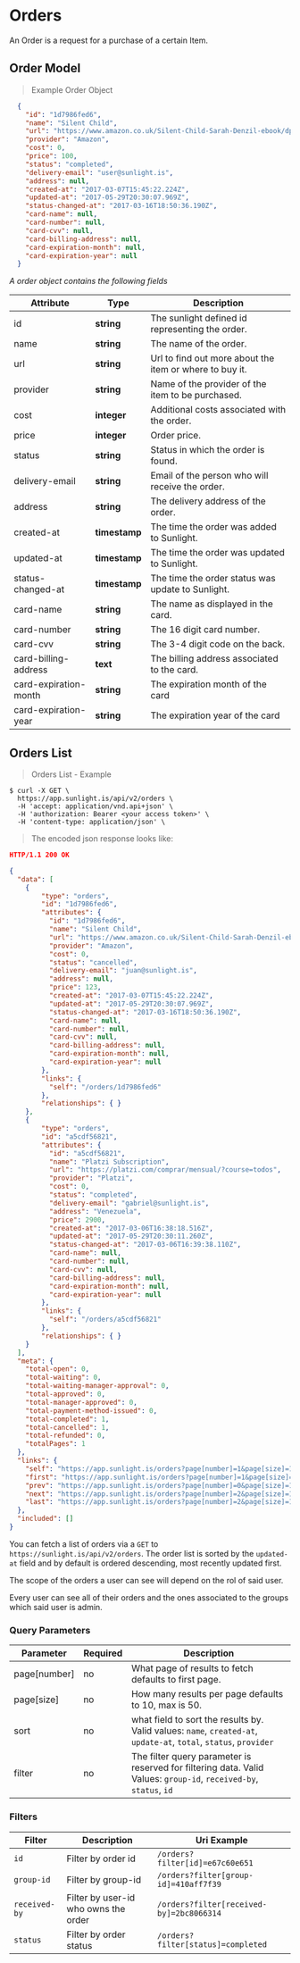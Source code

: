 # Orders

An Order is a request for a purchase of a certain Item.

## Order Model

> Example Order Object

```json
  {
    "id": "1d7986fed6",
    "name": "Silent Child",
    "url": "https://www.amazon.co.uk/Silent-Child-Sarah-Denzil-ebook/dp/B01MUDRSND",
    "provider": "Amazon",
    "cost": 0,
    "price": 100,
    "status": "completed",
    "delivery-email": "user@sunlight.is",
    "address": null,
    "created-at": "2017-03-07T15:45:22.224Z",
    "updated-at": "2017-05-29T20:30:07.969Z",
    "status-changed-at": "2017-03-16T18:50:36.190Z",
    "card-name": null,
    "card-number": null,
    "card-cvv": null,
    "card-billing-address": null,
    "card-expiration-month": null,
    "card-expiration-year": null
  }
```

*A order object contains the following fields*

Attribute | Type | Description
--------- | ------- | -----------
id | **string** | The sunlight defined id representing the order.
name | **string** | The name of the order.
url | **string** | Url to find out more about the item or where to buy it.
provider | **string** | Name of the provider of the item to be purchased.
cost | **integer** | Additional costs associated with the order.
price | **integer** | Order price.
status | **string** | Status in which the order is found.
delivery-email | **string** | Email of the person who will receive the order.
address | **string** | The delivery address of the order.
created-at | **timestamp** | The time the order was added to Sunlight.
updated-at | **timestamp** | The time the order was updated to Sunlight.
status-changed-at | **timestamp** | The time the order status was update to Sunlight.
card-name | **string** |The name as displayed in the card.
card-number | **string** | The 16 digit card number.
card-cvv | **string** | The 3-4 digit code on the back.
card-billing-address | **text** | The billing address associated to the card.
card-expiration-month | **string** | The expiration month of the card
card-expiration-year | **string** | The expiration year of the card

## Orders List

> Orders List - Example

```shell
$ curl -X GET \
  https://app.sunlight.is/api/v2/orders \
  -H 'accept: application/vnd.api+json' \
  -H 'authorization: Bearer <your access token>' \
  -H 'content-type: application/json' \
```

> The encoded json response looks like:

```json
HTTP/1.1 200 OK 

{
  "data": [
    {
        "type": "orders",
        "id": "1d7986fed6",
        "attributes": {
          "id": "1d7986fed6",
          "name": "Silent Child",
          "url": "https://www.amazon.co.uk/Silent-Child-Sarah-Denzil-ebook/dp/B01MUDRSND/ref=sr_1_1?ie=UTF8",
          "provider": "Amazon",
          "cost": 0,
          "status": "cancelled",
          "delivery-email": "juan@sunlight.is",
          "address": null,
          "price": 123,
          "created-at": "2017-03-07T15:45:22.224Z",
          "updated-at": "2017-05-29T20:30:07.969Z",
          "status-changed-at": "2017-03-16T18:50:36.190Z",
          "card-name": null,
          "card-number": null,
          "card-cvv": null,
          "card-billing-address": null,
          "card-expiration-month": null,
          "card-expiration-year": null
        },
        "links": {
          "self": "/orders/1d7986fed6"
        },
        "relationships": { }
    },
    {
        "type": "orders",
        "id": "a5cdf56821",
        "attributes": {
          "id": "a5cdf56821",
          "name": "Platzi Subscription",
          "url": "https://platzi.com/comprar/mensual/?course=todos",
          "provider": "Platzi",
          "cost": 0,
          "status": "completed",
          "delivery-email": "gabriel@sunlight.is",
          "address": "Venezuela",
          "price": 2900,
          "created-at": "2017-03-06T16:38:18.516Z",
          "updated-at": "2017-05-29T20:30:11.260Z",
          "status-changed-at": "2017-03-06T16:39:38.110Z",
          "card-name": null,
          "card-number": null,
          "card-cvv": null,
          "card-billing-address": null,
          "card-expiration-month": null,
          "card-expiration-year": null
        },
        "links": {
          "self": "/orders/a5cdf56821"
        },
        "relationships": { }
    }
  ],
  "meta": {
    "total-open": 0,
    "total-waiting": 0,
    "total-waiting-manager-approval": 0,
    "total-approved": 0,
    "total-manager-approved": 0,
    "total-payment-method-issued": 0,
    "total-completed": 1,
    "total-cancelled": 1,
    "total-refunded": 0,
    "totalPages": 1
  },
  "links": {
    "self": "https://app.sunlight.is/orders?page[number]=1&page[size]=10",
    "first": "https://app.sunlight.is/orders?page[number]=1&page[size]=10",
    "prev": "https://app.sunlight.is/orders?page[number]=0&page[size]=10",
    "next": "https://app.sunlight.is/orders?page[number]=2&page[size]=10",
    "last": "https://app.sunlight.is/orders?page[number]=2&page[size]=10"
  },
  "included": []
}
```

You can fetch a list of orders via a `GET` to `https://sunlight.is/api/v2/orders`. The order list is sorted by the `updated-at` field and by default is ordered descending, most recently updated first.

<aside class="notice">
  The scope of the orders a user can see will depend on the rol of said user.

  Every user can see all of their orders and the ones associated to the groups which said user is admin.
</aside>

### Query Parameters

Parameter | Required | Description
--------- | ------- | -----------
page[number] | no | What page of results to fetch defaults to first page.
page[size] | no | How many results per page defaults to 10, max is 50.
sort | no | what field to sort the results by. Valid values: `name`, `created-at`, `update-at`, `total`, `status`, `provider`
filter | no | The filter query parameter is reserved for filtering data. Valid Values: `group-id`, `received-by`, `status`, `id`

### Filters

Filter | Description | Uri Example
---------- | ------------ | -------------
`id` | Filter by order id | `/orders?filter[id]=e67c60e651`
`group-id` | Filter by group-id | `/orders?filter[group-id]=410aff7f39`
`received-by` | Filter by user-id who owns the order | `/orders?filter[received-by]=2bc8066314`
`status` | Filter by order status | `/orders?filter[status]=completed`

